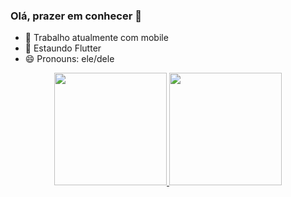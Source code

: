 ### Olá, prazer em conhecer 👋

- 🔭 Trabalho atualmente com mobile
- 🌱 Estaundo Flutter
- 😄 Pronouns: ele/dele


<div align="center">
  <a href="https://github.com/CarlosYanBezerraVieira">
  <img height="180em" src="https://github-readme-stats.vercel.app/api?username=carlosyanbezerravieira&show_icons=true&theme=tokyonight&include_all_commits=true&count_private=true"/>
  <img height="180em" src="https://github-readme-stats.vercel.app/api/top-langs/?username=carlosyanbezerravieira&layout=compact&langs_count=7&theme=tokyonight"/>
</div>
  
  
